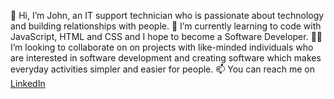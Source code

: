 👋 Hi, I’m John, an IT support technician who is passionate about technology and building relationships with people.
🌱 I’m currently learning to code with JavaScript, HTML and CSS and I hope to become a Software Developer.
👨‍💻 I’m looking to collaborate on on projects with like-minded individuals who are interested in software development and creating software which makes everyday activities simpler and easier for people.
📫 You can reach me on [LinkedIn](https://www.linkedin.com/in/johnlungu/) 

<!---
silverspitfire/silverspitfire is a ✨ special ✨ repository because its `README.md` (this file) appears on your GitHub profile.
You can click the Preview link to take a look at your changes.
--->
